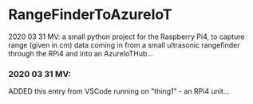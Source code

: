 # RangeFinderToAzureIoT
2020 03 31 MV: a small python project for the Raspberry Pi4, to capture range (given in cm) data coming in from a small ultrasonic rangefinder through the RPi4 and into an AzureIoTHub...

### 2020 03 31 MV:

ADDED this entry from VSCode running on "thing1" - an RPi4 unit... 


